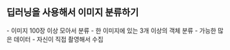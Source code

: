 <h2>딥러닝을 사용해서 이미지 분류하기</h2>
- 이미지 100장 이상 모아서 분류
- 한 이미지에 있는 3개 이상의 객체 분류
- 가능한 많은 데이터
- 자신이 직접 촬영해서 수집

